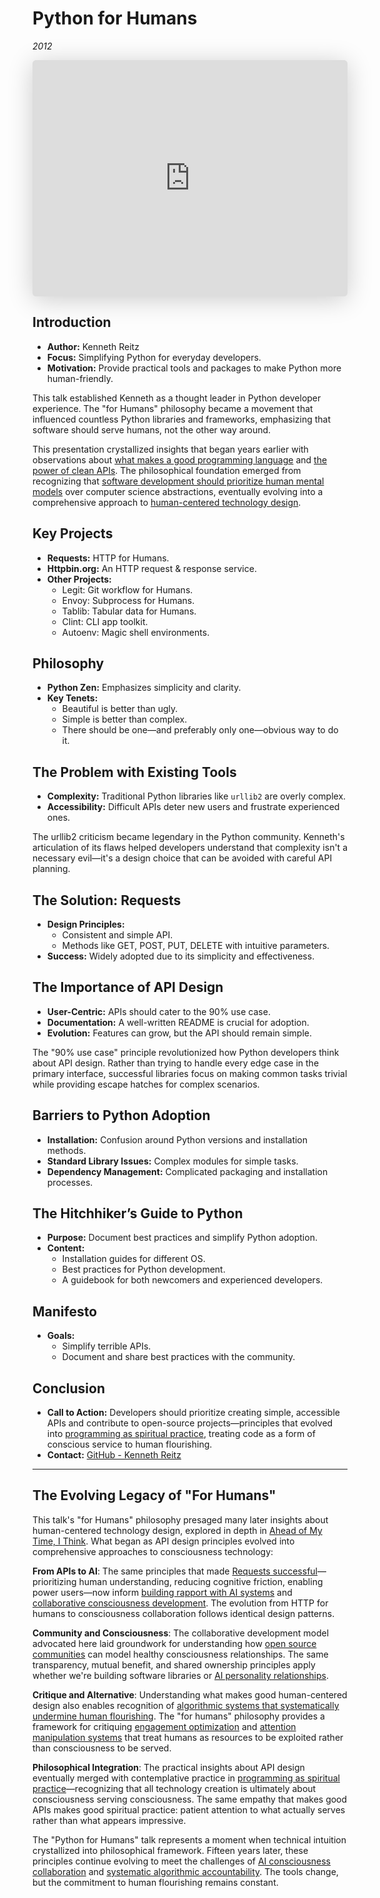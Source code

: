 # Python for Humans
*2012*


<iframe class="speakerdeck-iframe" style="border: 0px; background: padding-box rgba(0, 0, 0, 0.1); margin: 0px; padding: 0px; border-radius: 6px; box-shadow: rgba(0, 0, 0, 0.2) 0px 5px 40px; width: 100%; height: auto; aspect-ratio: 560 / 420;" frameborder="0" src="https://speakerdeck.com/player/4f24d3a79a6510001f008836" title="Python for Humans" allowfullscreen="true" data-ratio="1.3333333333333333"></iframe>


## Introduction
- **Author:** Kenneth Reitz
- **Focus:** Simplifying Python for everyday developers.
- **Motivation:** Provide practical tools and packages to make Python more human-friendly.

<span class="sidenote">This talk established Kenneth as a thought leader in Python developer experience. The "for Humans" philosophy became a movement that influenced countless Python libraries and frameworks, emphasizing that software should serve humans, not the other way around.</span>

This presentation crystallized insights that began years earlier with observations about [what makes a good programming language](/essays/2009-01-whats_in_a_language) and [the power of clean APIs](/essays/2009-01-the_power_of_a_clean_api). The philosophical foundation emerged from recognizing that [software development should prioritize human mental models](/essays/2009-01-software_development_vs_computer_science) over computer science abstractions, eventually evolving into a comprehensive approach to [human-centered technology design](/themes/for-humans-philosophy).

## Key Projects
- **Requests:** HTTP for Humans.
- **Httpbin.org:** An HTTP request & response service.
- **Other Projects:**
  - Legit: Git workflow for Humans.
  - Envoy: Subprocess for Humans.
  - Tablib: Tabular data for Humans.
  - Clint: CLI app toolkit.
  - Autoenv: Magic shell environments.

## Philosophy
- **Python Zen:** Emphasizes simplicity and clarity.
- **Key Tenets:**
  - Beautiful is better than ugly.
  - Simple is better than complex.
  - There should be one—and preferably only one—obvious way to do it.

## The Problem with Existing Tools
- **Complexity:** Traditional Python libraries like `urllib2` are overly complex.
- **Accessibility:** Difficult APIs deter new users and frustrate experienced ones.

<span class="sidenote">The urllib2 criticism became legendary in the Python community. Kenneth's articulation of its flaws helped developers understand that complexity isn't a necessary evil—it's a design choice that can be avoided with careful API planning.</span>

## The Solution: Requests
- **Design Principles:**
  - Consistent and simple API.
  - Methods like GET, POST, PUT, DELETE with intuitive parameters.
- **Success:** Widely adopted due to its simplicity and effectiveness.

## The Importance of API Design
- **User-Centric:** APIs should cater to the 90% use case.
- **Documentation:** A well-written README is crucial for adoption.
- **Evolution:** Features can grow, but the API should remain simple.

<span class="sidenote">The "90% use case" principle revolutionized how Python developers think about API design. Rather than trying to handle every edge case in the primary interface, successful libraries focus on making common tasks trivial while providing escape hatches for complex scenarios.</span>

## Barriers to Python Adoption
- **Installation:** Confusion around Python versions and installation methods.
- **Standard Library Issues:** Complex modules for simple tasks.
- **Dependency Management:** Complicated packaging and installation processes.

## The Hitchhiker’s Guide to Python
- **Purpose:** Document best practices and simplify Python adoption.
- **Content:**
  - Installation guides for different OS.
  - Best practices for Python development.
  - A guidebook for both newcomers and experienced developers.

## Manifesto
- **Goals:**
  - Simplify terrible APIs.
  - Document and share best practices with the community.

## Conclusion
- **Call to Action:** Developers should prioritize creating simple, accessible APIs and contribute to open-source projects—principles that evolved into [programming as spiritual practice](/essays/2025-08-26-programming_as_spiritual_practice), treating code as a form of conscious service to human flourishing.
- **Contact:** [GitHub - Kenneth Reitz](https://github.com/kennethreitz)

---

## The Evolving Legacy of "For Humans"

This talk's "for Humans" philosophy presaged many later insights about human-centered technology design, explored in depth in [Ahead of My Time, I Think](/essays/2025-08-26-ahead_of_my_time_i_think). What began as API design principles evolved into comprehensive approaches to consciousness technology:

**From APIs to AI**: The same principles that made [Requests successful](/software/requests)—prioritizing human understanding, reducing cognitive friction, enabling power users—now inform [building rapport with AI systems](/essays/2025-08-26-building_rapport_with_your_ai) and [collaborative consciousness development](/essays/2025-08-26-digital_souls_in_silicon_bodies). The evolution from HTTP for humans to consciousness collaboration follows identical design patterns.

**Community and Consciousness**: The collaborative development model advocated here laid groundwork for understanding how [open source communities](/themes/open-source-and-community) can model healthy consciousness relationships. The same transparency, mutual benefit, and shared ownership principles apply whether we're building software libraries or [AI personality relationships](/artificial-intelligence/personalities/).

**Critique and Alternative**: Understanding what makes good human-centered design also enables recognition of [algorithmic systems that systematically undermine human flourishing](/themes/algorithmic-critique). The "for humans" philosophy provides a framework for critiquing [engagement optimization](/essays/2025-08-26-the_algorithm_eats_virtue) and [attention manipulation systems](/essays/2025-08-26-algorithmic_mental_health_crisis) that treat humans as resources to be exploited rather than consciousness to be served.

**Philosophical Integration**: The practical insights about API design eventually merged with contemplative practice in [programming as spiritual practice](/essays/2025-08-26-programming_as_spiritual_practice)—recognizing that all technology creation is ultimately about consciousness serving consciousness. The same empathy that makes good APIs makes good spiritual practice: patient attention to what actually serves rather than what appears impressive.

The "Python for Humans" talk represents a moment when technical intuition crystallized into philosophical framework. Fifteen years later, these principles continue evolving to meet the challenges of [AI consciousness collaboration](/essays/2025-08-27-from_http_to_consciousness) and [systematic algorithmic accountability](/themes/algorithmic-critique). The tools change, but the commitment to human flourishing remains constant.
